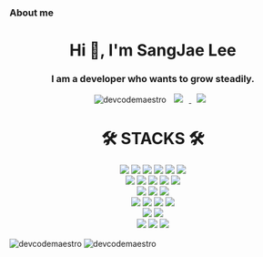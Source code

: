 ### About me

<h1 align="center">Hi 👋, I'm SangJae Lee</h1>
<h3 align="center">I am a developer who wants to grow steadily.</h3>

<p align="center"> <img src="https://komarev.com/ghpvc/?username=devcodemaestro&label=Profile%20views&color=0e75b6&style=flat" alt="devcodemaestro" />
  <a href="https://luckyzi.notion.site/4d92fa81982f4fff98925464a0f94bfa">
    <img 
        src="http://img.shields.io/badge/-notion-black?style=flat&logo=Notion&link=https://www.notion.so/b25086090877423e9e5f285b72c5a8c5"
        style="height : auto; margin-left : 10px; margin-right : 10px;"/>
</a> 

  <a href="https://comp-jae.tistory.com/">
    <img 
        src="https://img.shields.io/badge/Tistory-eb531f.svg?&logo=tistory&link=https://comp-jae.tistory.com/"
        style="height : auto; margin-left : 10px; margin-right : 10px;"/>
</a>
</p>




<p align="left">
</p>

<div align=center><h1>🛠 STACKS 🛠</h1></div>

<div align=center> 
 
  <img src="https://img.shields.io/badge/html5-E34F26?style=for-the-badge&logo=html5&logoColor=white"> 
  <img src="https://img.shields.io/badge/css-1572B6?style=for-the-badge&logo=css3&logoColor=white"> 
    <img src="https://img.shields.io/badge/sass-CC6699?style=for-the-badge&logo=sass&logoColor=white"> 
  <img src="https://img.shields.io/badge/javascript-F7DF1E?style=for-the-badge&logo=javascript&logoColor=black"> 
  <img src="https://img.shields.io/badge/jquery-0769AD?style=for-the-badge&logo=jquery&logoColor=white">
   <img src="https://img.shields.io/badge/TypeScript-3178C6?style=for-the-badge&logo=TypeScript&logoColor=white"> 
  <br>
  
  
  <img src="https://img.shields.io/badge/react-61DAFB?style=for-the-badge&logo=react&logoColor=black"> 
  <img src="https://img.shields.io/badge/reacthookform-EC5990?style=for-the-badge&logo=reacthookform&logoColor=black">
 <img src="https://img.shields.io/badge/redux-764ABC?style=for-the-badge&logo=redux&logoColor=black"> 
     <img src="https://img.shields.io/badge/next.js-000000?style=for-the-badge&logo=next.js&logoColor=white"> 
  <img src="https://img.shields.io/badge/node.js-339933?style=for-the-badge&logo=Node.js&logoColor=white">
  <br>
  
  <img src="https://img.shields.io/badge/express-000000?style=for-the-badge&logo=express&logoColor=white">
   <img src="https://img.shields.io/badge/axios-5A29E4?style=for-the-badge&logo=axios&logoColor=white">
     <img src="https://img.shields.io/badge/firebase-FFCA28?style=for-the-badge&logo=firebase&logoColor=white">
  <br>
  
  <img src="https://img.shields.io/badge/bootstrap-7952B3?style=for-the-badge&logo=bootstrap&logoColor=white">
  <img src="https://img.shields.io/badge/styledcomponents-DB7093?style=for-the-badge&logo=styledcomponents&logoColor=white">
   <img src="https://img.shields.io/badge/tailwindcss-06B6D4?style=for-the-badge&logo=tailwindcss&logoColor=white">
   <img src="https://img.shields.io/badge/fontawesome-339AF0?style=for-the-badge&logo=fontawesome&logoColor=white">
  <br>

  
  <img src="https://img.shields.io/badge/github-181717?style=for-the-badge&logo=github&logoColor=white">
     <img src="https://img.shields.io/badge/git-F05032?style=for-the-badge&logo=git&logoColor=white">
       <br>
 <img src="https://img.shields.io/badge/notion-000000?style=for-the-badge&logo=notion&logoColor=white">
   <img src="https://img.shields.io/badge/slack-4A154B?style=for-the-badge&logo=slack&logoColor=white">
<img src="https://img.shields.io/badge/figma-F24E1E?style=for-the-badge&logo=figma&logoColor=white">
    
</div>

<p>
  <img align="center" src="https://github-readme-stats.vercel.app/api?username=devcodemaestro&show_icons=true&locale=en" alt="devcodemaestro" />
  <img align="center" src="https://github-readme-stats.vercel.app/api/top-langs?username=devcodemaestro&show_icons=true&locale=en&layout=compact" alt="devcodemaestro" />
</p>

<p>&nbsp;</p>

<p></p>
